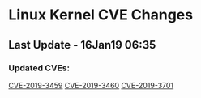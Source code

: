 
# **Linux Kernel CVE Changes**

## Last Update - 16Jan19 06:35

### **Updated CVEs:**

[CVE-2019-3459](https://www.linuxkernelcves.com/#/cves/CVE-2019-3459)
[CVE-2019-3460](https://www.linuxkernelcves.com/#/cves/CVE-2019-3460)
[CVE-2019-3701](https://www.linuxkernelcves.com/#/cves/CVE-2019-3701)

